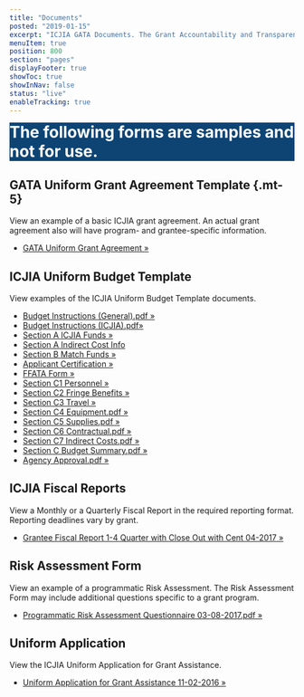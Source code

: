 ```yaml
---
title: "Documents"
posted: "2019-01-15"
excerpt: "ICJIA GATA Documents. The Grant Accountability and Transparency Act (GATA) of 2014, 30 ILCS 708/1 et seq., increased accountability and transparency in the use of grant funds and reduced the administrative burden on state agencies and grantees through adoption of federal grant guidelines and regulations."
menuItem: true
position: 800
section: "pages"
displayFooter: true
showToc: true
showInNav: false
status: "live"
enableTracking: true
---
```


<div style="background: #0D4474">

<div style="font-size: 28px; font-weight: bold; color: #fff" class="text-center py-4">The following forms are samples and not for use.</div>

</div>

## GATA Uniform Grant Agreement Template {.mt-5}

View an example of a basic ICJIA grant agreement. An actual grant agreement also will have program- and grantee-specific information.

- [GATA Uniform Grant Agreement »](GATA_UNIFORM_GRANT_AGREEMENT_040517.pdf)

## ICJIA Uniform Budget Template

View examples of the ICJIA Uniform Budget Template documents.

- [Budget Instructions (General).pdf »](ICJIA_Uniform_Budget_Template_032817_Sample_Budget_Instructions_GENERAL.pdf)
- [Budget Instructions (ICJIA).pdf»](ICJIA_Uniform_Budget_Template_032817_Sample_Budget_Instructions_ICJIA.pdf)
- [Section A ICJIA Funds »](ICJIA_Uniform_Budget_Template_032817_Sample_Section_A_ICJIA_Funds.pdf)
- [Section A Indirect Cost Info](ICJIA_Uniform_Budget_Template_032817_Sample_Section_A_Indirect_Cost_Info.pdf)
- [Section B Match Funds »](ICJIA_Uniform_Budget_Template_032817_Sample_Section_B_Match_Funds.pdf)
- [Applicant Certification »](ICJIA_Uniform_Budget_Template_032817_Sample_Applicant_Certification.pdf)
- [FFATA Form »](ICJIA_Uniform_Budget_Template_032817_Sample_FFATA_Form.pdf)
- [Section C1 Personnel »](ICJIA_Uniform_Budget_Template_032817_Sample_Section_C1_Personnel.pdf)
- [Section C2 Fringe Benefits »](ICJIA_Uniform_Budget_Template_032817_Sample_Section_C2_Fringe_Benefits.pdf)
- [Section C3 Travel »](ICJIA_Uniform_Budget_Template_032817_Sample_Section_C3_Travel.pdf)
- [Section C4 Equipment.pdf »](ICJIA_Uniform_Budget_Template_032817_Sample_Section_C4_Equipment.pdf)
- [Section C5 Supplies.pdf »](ICJIA_Uniform_Budget_Template_032817_Sample_Section_C5_Supplies.pdf)
- [Section C6 Contractual.pdf »](ICJIA_Uniform_Budget_Template_032817_Sample_Section_C6_Contractual.pdf)
- [Section C7 Indirect Costs.pdf »](ICJIA_Uniform_Budget_Template_032817_Sample_Section_C7_Indirect_Costs.pdf)
- [Section C Budget Summary.pdf »](ICJIA_Uniform_Budget_Template_032817_Sample_Section_C_Budget_Summary.pdf)
- [Agency Approval.pdf »](ICJIA_Uniform_Budget_Template_032817_Sample_Agency_Approval.pdf)

## ICJIA Fiscal Reports

View a Monthly or a Quarterly Fiscal Report in the required reporting format. Reporting deadlines vary by grant.

- [Grantee Fiscal Report 1-4 Quarter with Close Out with Cent 04-2017 »](Grantee_Fiscal_Report_1-4_Quarter_with_Close_Out_with_Cents_4_2017_SAMPLE.pdf)

## Risk Assessment Form

View an example of a programmatic Risk Assessment. The Risk Assessment Form may include additional questions specific to a grant program.

- [Programmatic Risk Assessment Questionnaire 03-08-2017.pdf »](Risk_Assessment_Form/Programmatic_Risk_Assessment_Questionnaire_030817.pdf)

## Uniform Application

View the ICJIA Uniform Application for Grant Assistance.

- [Uniform Application for Grant Assistance 11-02-2016 »](Uniform_Application/ICJIA_Uniform_Application_for_Grant_Assistance_110216.pdf)
